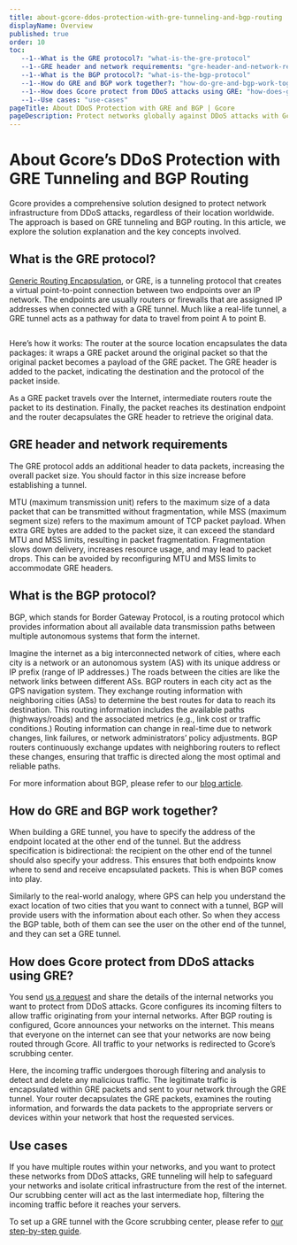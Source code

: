```yaml
---
title: about-gcore-ddos-protection-with-gre-tunneling-and-bgp-routing
displayName: Overview
published: true
order: 10
toc:
   --1--What is the GRE protocol?: "what-is-the-gre-protocol"
   --1--GRE header and network requirements: "gre-header-and-network-requirements"
   --1--What is the BGP protocol?: "what-is-the-bgp-protocol"
   --1--How do GRE and BGP work together?: "how-do-gre-and-bgp-work-together"
   --1--How does Gcore protect from DDoS attacks using GRE: "how-does-gcore-protect-from-ddos-attacks-using-gre"
   --1--Use cases: "use-cases"
pageTitle: About DDoS Protection with GRE and BGP | Gcore
pageDescription: Protect networks globally against DDoS attacks with Gcore's GRE tunneling & BGP routing. 
---
```

# About Gcore’s DDoS Protection with GRE Tunneling and BGP Routing

Gcore provides a comprehensive solution designed to protect network infrastructure from DDoS attacks, regardless of their location worldwide. The approach is based on GRE tunneling and BGP routing. In this article, we explore the solution explanation and the key concepts involved.

## What is the GRE protocol?

<a href="https://gcore.com/blog/gre-tunneling-for-server-protection/" target="_blank">Generic Routing Encapsulation</a>, or GRE, is a tunneling protocol that creates a virtual point-to-point connection between two endpoints over an IP network. The endpoints are usually routers or firewalls that are assigned IP addresses when connected with a GRE tunnel. Much like a real-life tunnel, a GRE tunnel acts as a pathway for data to travel from point A to point B.

<img src="https://assets.gcore.pro/docs/ddos-protection/gre-tunneling/1-gre-tunnel.jpg" alt="">

Here’s how it works: The router at the source location encapsulates the data packages: it wraps a GRE packet around the original packet so that the original packet becomes a payload of the GRE packet. The GRE header is added to the packet, indicating the destination and the protocol of the packet inside.

As a GRE packet travels over the Internet, intermediate routers route the packet to its destination. Finally, the packet reaches its destination endpoint and the router decapsulates the GRE header to retrieve the original data.

## GRE header and network requirements

The GRE protocol adds an additional header to data packets, increasing the overall packet size. You should factor in this size increase before establishing a tunnel. 

MTU (maximum transmission unit) refers to the maximum size of a data packet that can be transmitted without fragmentation, while MSS (maximum segment size) refers to the maximum amount of TCP packet payload. When extra GRE bytes are added to the packet size, it can exceed the standard MTU and MSS limits, resulting in packet fragmentation. Fragmentation slows down delivery, increases resource usage, and may lead to packet drops. This can be avoided by reconfiguring MTU and MSS limits to accommodate GRE headers.

## What is the BGP protocol?

BGP, which stands for Border Gateway Protocol, is a routing protocol which provides information about all available data transmission paths between multiple autonomous systems that form the internet.

Imagine the internet as a big interconnected network of cities, where each city is a network or an autonomous system (AS) with its unique address or IP prefix (range of IP addresses.) The roads between the cities are like the network links between different ASs. BGP routers in each city act as the GPS navigation system. They exchange routing information with neighboring cities (ASs) to determine the best routes for data to reach its destination. This routing information includes the available paths (highways/roads) and the associated metrics (e.g., link cost or traffic conditions.) Routing information can change in real-time due to network changes, link failures, or network administrators’ policy adjustments. BGP routers continuously exchange updates with neighboring routers to reflect these changes, ensuring that traffic is directed along the most optimal and reliable paths.

For more information about BGP, please refer to our <a href="https://gcore.com/learning/what-is-bgp/" target="_blank">blog article</a>.

## How do GRE and BGP work together?

When building a GRE tunnel, you have to specify the address of the endpoint located at the other end of the tunnel. But the address specification is bidirectional: the recipient on the other end of the tunnel should also specify your address. This ensures that both endpoints know where to send and receive encapsulated packets. This is when BGP comes into play.

Similarly to the real-world analogy, where GPS can help you understand the exact location of two cities that you want to connect with a tunnel, BGP will provide users with the information about each other. So when they access the BGP table, both of them can see the user on the other end of the tunnel, and they can set a GRE tunnel.

## How does Gcore protect from DDoS attacks using GRE?

You send [us a request](mailto:sales@gcore.com) and share the details of the internal networks you want to protect from DDoS attacks. Gcore configures its incoming filters to allow traffic originating from your internal networks. After BGP routing is configured, Gcore announces your networks on the internet. This means that everyone on the internet can see that your networks are now being routed through Gcore. All traffic to your networks is redirected to Gcore’s scrubbing center. 

Here, the incoming traffic undergoes thorough filtering and analysis to detect and delete any malicious traffic. The legitimate traffic is encapsulated within GRE packets and sent to your network through the GRE tunnel. Your router decapsulates the GRE packets, examines the routing information, and forwards the data packets to the appropriate servers or devices within your network that host the requested services.

## Use cases

If you have multiple routes within your networks, and you want to protect these networks from DDoS attacks, GRE tunneling will help to safeguard your networks and isolate critical infrastructure from the rest of the internet. Our scrubbing center will act as the last intermediate hop, filtering the incoming traffic before it reaches your servers.

To set up a GRE tunnel with the Gcore scrubbing center, please refer to <a href="https://gcore.com/docs/ddos-protection/gre-tunneling/set-a-gre-tunnel-with-gcore" target="_blank">our step-by-step guide</a>.

